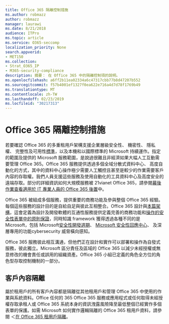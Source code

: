 ```yaml
---
title: Office 365 隔離控制措施
ms.author: robmazz
author: robmazz
manager: laurawi
ms.date: 8/21/2018
audience: ITPro
ms.topic: article
ms.service: O365-seccomp
localization_priority: None
search.appverid:
- MET150
ms.collection:
- Strat_O365_IP
- M365-security-compliance
description: 摘要： 在 Office 365 中的隔離控制項的說明。
ms.openlocfilehash: a6ff2b11ea02334a6c47317cbb77b8d47207b552
ms.sourcegitcommit: f57b4001ef1327f0ea622e716a4d7d78f1769b49
ms.translationtype: MT
ms.contentlocale: zh-TW
ms.lasthandoff: 02/23/2019
ms.locfileid: "30217313"
---
```

# <a name="office-365-isolation-controls"></a>Office 365 隔離控制措施 

若要確認 Office 365 的多重租用戶架構支援企業層級安全性、 機密性、 隱私權、 完整性及可用性[標準](https://www.microsoft.com/TrustCenter/Compliance?service=Office#Icons)，以及本機和以國際標準的 Microsoft 持續運作。指定的範圍及提供的 Microsoft 服務範圍，是說過很難且非經濟如果大幅人工互動需要管理 Office 365。Office 365 服務提供透過多個全域分散式資料中心、 高度自動化的方式，其中的資料中心操作極少需要人工觸控且甚至是較少的作業需要客戶內容的存取權。我們人員支援這些服務及使用自動化的工具資料中心及高度安全的遠端存取。部分的詳細資訊如何大規模服務被 21vianet Office 365，請參閱[幕後作業查看適用於 IT 專業人員的 Office 365 後置](https://channel9.msdn.com/Events/SharePoint-Conference/2014/SPC202)中。

Office 365 被組成多個服務，提供重要的商務功能及參與整個 Office 365 經驗。每個這些服務的設計目的是自給自足與彼此互相整合。Office 365 設計與[本篇架構](https://msdn.microsoft.com/library/aa480021.aspx)，這會定義為設計及開發軟體的互通性服務提供定義完善的商務功能和[操作的安全性表單中的原則保證](http://www.microsoft.com/download/details.aspx?id=40872)，同時知識 framework 獲得透過各種不同的是 Microsoft，包括 Microsoft[安全性開發週期](https://www.microsoft.com/sdl/default.aspx)、 [Microsoft 安全性回應中心](https://technet.microsoft.com/library/dn440717.aspx)、 及深層專用的功能cybersecurity 威脅橫向感知。

Office 365 服務彼此相互溝通，但他們正在設計和實作可以部署和操作為自發式服務，彼此獨立。Microsoft 區分責任及區域的 Office 365 以減少未經授權或無意修改的機會責任或誤用的組織資產。Office 365 小組已定義的角色全方位的角色型存取控制機制的一部分。

## <a name="customer-content-isolation"></a>客戶內容隔離
屬於租用戶的所有客戶內容都是隔離從其他租用戶和管理 Office 365 中使用的作業與系統資料。Office 任何的 365 Office 365 服務或應用程式或任何取得未經授權存取承租人或 Office 365 系統本身的資訊洩露風險降至最低整個已經實作多個表單的保護。如需 Microsoft 如何實作邏輯隔離的 Office 365 租用戶資料，請參閱 ＜[在 Office 365 租用戶隔離](office-365-tenant-isolation-overview.md)。
